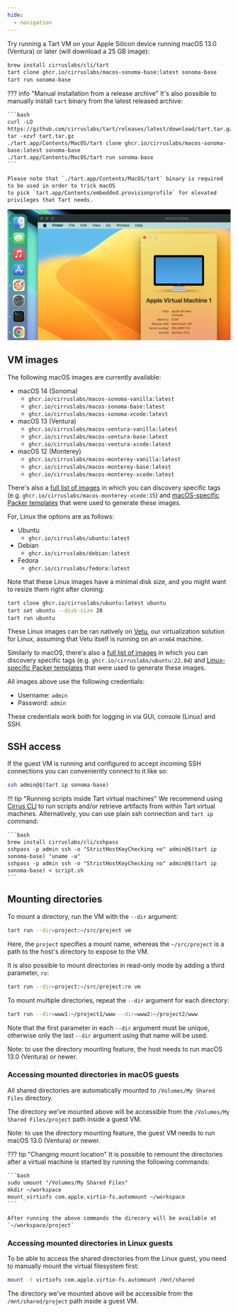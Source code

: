 ```yaml
---
hide:
  - navigation
---
```


Try running a Tart VM on your Apple Silicon device running macOS 13.0 (Ventura) or later (will download a 25 GB image):

```bash
brew install cirruslabs/cli/tart
tart clone ghcr.io/cirruslabs/macos-sonoma-base:latest sonoma-base
tart run sonoma-base
```

??? info "Manual installation from a release archive"
    It's also possible to manually install `tart` binary from the latest released archive:
    
    ```bash
    curl -LO https://github.com/cirruslabs/tart/releases/latest/download/tart.tar.gz
    tar -xzvf tart.tar.gz
    ./tart.app/Contents/MacOS/tart clone ghcr.io/cirruslabs/macos-sonoma-base:latest sonoma-base
    ./tart.app/Contents/MacOS/tart run sonoma-base
    ```

    Please note that `./tart.app/Contents/MacOS/tart` binary is required to be used in order to trick macOS
    to pick `tart.app/Contents/embedded.provisionprofile` for elevated privileges that Tart needs.

<p align="center">
  <img src="https://github.com/cirruslabs/tart/raw/main/Resources/TartScreenshot.png"/>
</p>

## VM images

The following macOS images are currently available:

* macOS 14 (Sonoma)
    * `ghcr.io/cirruslabs/macos-sonoma-vanilla:latest`
    * `ghcr.io/cirruslabs/macos-sonoma-base:latest`
    * `ghcr.io/cirruslabs/macos-sonoma-xcode:latest`
* macOS 13 (Ventura)
    * `ghcr.io/cirruslabs/macos-ventura-vanilla:latest`
    * `ghcr.io/cirruslabs/macos-ventura-base:latest`
    * `ghcr.io/cirruslabs/macos-ventura-xcode:latest`
* macOS 12 (Monterey)
    * `ghcr.io/cirruslabs/macos-monterey-vanilla:latest`
    * `ghcr.io/cirruslabs/macos-monterey-base:latest`
    * `ghcr.io/cirruslabs/macos-monterey-xcode:latest`

There's also a [full list of images](https://github.com/orgs/cirruslabs/packages?tab=packages&q=macos-) in which you can discovery specific tags (e.g. `ghcr.io/cirruslabs/macos-monterey-xcode:15`) and [macOS-specific Packer templates](https://github.com/cirruslabs/macos-image-templates) that were used to generate these images.

For, Linux the options are as follows:

* Ubuntu
    * `ghcr.io/cirruslabs/ubuntu:latest`
* Debian
    * `ghcr.io/cirruslabs/debian:latest`
* Fedora
    * `ghcr.io/cirruslabs/fedora:latest`

Note that these Linux images have a minimal disk size, and you might want to resize them right after cloning:

```bash
tart clone ghcr.io/cirruslabs/ubuntu:latest ubuntu
tart set ubuntu --disk-size 20
tart run ubuntu
```

These Linux images can be ran natively on [Vetu](https://github.com/cirruslabs/vetu), our virtualization solution for Linux, assuming that Vetu itself is running on an `arm64` machine.

Similarly to macOS, there's also a [full list of images](https://github.com/orgs/cirruslabs/packages?repo_name=linux-image-templates) in which you can discovery specific tags (e.g. `ghcr.io/cirruslabs/ubuntu:22.04`) and [Linux-specific Packer templates](https://github.com/cirruslabs/linux-image-templates) that were used to generate these images.

All images above use the following credentials:

* Username: `admin`
* Password: `admin`

These credentials work both for logging in via GUI, console (Linux) and SSH.

## SSH access

If the guest VM is running and configured to accept incoming SSH connections you can conveniently connect to it like so:

```bash
ssh admin@$(tart ip sonoma-base)
```

!!! tip "Running scripts inside Tart virtual machines"
    We recommend using [Cirrus CLI](integrations/cirrus-cli.md) to run scripts and/or retrieve artifacts
    from within Tart virtual machines. Alternatively, you can use plain ssh connection and `tart ip` command:

    ```bash
    brew install cirruslabs/cli/sshpass
    sshpass -p admin ssh -o "StrictHostKeyChecking no" admin@$(tart ip sonoma-base) "uname -a"
    sshpass -p admin ssh -o "StrictHostKeyChecking no" admin@$(tart ip sonoma-base) < script.sh
    ```

## Mounting directories

To mount a directory, run the VM with the `--dir` argument:

```bash
tart run --dir=project:~/src/project vm
```

Here, the `project` specifies a mount name, whereas the `~/src/project` is a path to the host's directory to expose to the VM.

It is also possible to mount directories in read-only mode by adding a third parameter, `ro`:

```bash
tart run --dir=project:~/src/project:ro vm
```

To mount multiple directories, repeat the `--dir` argument for each directory:

```bash
tart run --dir=www1:~/project1/www --dir=www2:~/project2/www
```

Note that the first parameter in each `--dir` argument must be unique, otherwise only the last `--dir` argument using that name will be used.

Note: to use the directory mounting feature, the host needs to run macOS 13.0 (Ventura) or newer.

### Accessing mounted directories in macOS guests

All shared directories are automatically mounted to `/Volumes/My Shared Files` directory.

The directory we've mounted above will be accessible from the `/Volumes/My Shared Files/project` path inside a guest VM.

Note: to use the directory mounting feature, the guest VM needs to run macOS 13.0 (Ventura) or newer.

??? tip "Changing mount location"
    It is possible to remount the directories after a virtual machine is started by running the following commands:
    
    ```bash
    sudo umount "/Volumes/My Shared Files"
    mkdir ~/workspace
    mount_virtiofs com.apple.virtio-fs.automount ~/workspace
    ```

    After running the above commands the direcory will be available at `~/workspace/project`

### Accessing mounted directories in Linux guests

To be able to access the shared directories from the Linux guest, you need to manually mount the virtual filesystem first:

```bash
mount -t virtiofs com.apple.virtio-fs.automount /mnt/shared
```

The directory we've mounted above will be accessible from the `/mnt/shared/project` path inside a guest VM.
